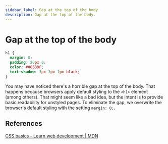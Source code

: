 ```yaml
---
sidebar_label: Gap at the top of the body
description: Gap at the top of the body.
---
```


# Gap at the top of the body

```css
h1 {
  margin: 0;
  padding: 20px 0;
  color: #00539F;
  text-shadow: 3px 3px 1px black;
}
```

You may have noticed there's a horrible gap at the top of the body. That happens because browsers apply default styling to the `<h1>` element (among others). That might seem like a bad idea, but the intent is to provide basic readability for unstyled pages. To eliminate the gap, we overwrite the browser's default styling with the setting `margin: 0;`.

## References

[CSS basics - Learn web development | MDN](https://developer.mozilla.org/en-US/docs/Learn/Getting_started_with_the_web/CSS_basics#positioning_and_styling_the_main_page_title)